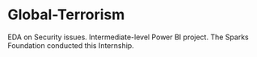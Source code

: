 # Global-Terrorism
EDA on Security issues.
Intermediate-level Power BI project.
The Sparks Foundation conducted this Internship.
